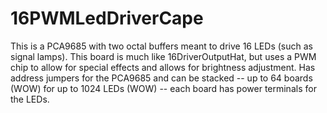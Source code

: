 # 16PWMLedDriverCape

This is a PCA9685 with two octal buffers meant to drive 16 LEDs (such as 
signal lamps).  This board is much like 16DriverOutputHat, but uses a PWM chip 
to allow for special effects and allows for brightness adjustment.  Has 
address jumpers for the PCA9685 and can be stacked -- up to 64 boards (WOW) 
for up to 1024 LEDs (WOW) -- each board has power terminals for the LEDs.


